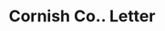 ---
doi: 10.7916/D8KP9D68
date_other: '1906'
date_other_textual: '1906'
form: correspondence
genre:
- Letters (correspondence)
name:
- Cornish Co.
object_in_context_url: https://biggert.cul.columbia.edu/items/view/ave_biggert_00823
subject_hierarchical_geographic:
- Washington, New Jersey, United States
subject_name:
- Cornish Co.
title: Cornish Co.. Letter
sort_title: Cornish Co.. Letter
call_number: ave_biggert_00823
coordinates:
- 40.758525,-74.98319
pid: ave_biggert_00823
identifiers: ave_biggert_00823
canvas_id: ldpd:396095
permalink: "/items/ave_biggert_00823/"
layout: iiif-image-page
---